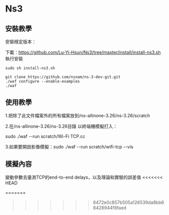 # Ns3
## 安裝教學
安裝穩定版本：

下載：https://github.com/Lu-Yi-Hsun/Ns3/tree/master/install/install-ns3.sh
執行安裝
```
sudo sh install-ns3.sh
```


```
git clone https://github.com/nsnam/ns-3-dev-git.git
./waf configure --enable-examples
./waf

```

## 使用教學


1.把除了此文件檔案外的所有檔案放到/ns-allinone-3.26/ns-3.26/scratch

2.在/ns-allinone-3.26/ns-3.26目錄 以終端機模擬打入：

sudo ./waf --run scratch/Wi-Fi TCP.cc 

3.如果要開啟影像模擬：sudo ./waf --run scratch/wifi-tcp --vis



## 模擬內容
變動參數去量測TCP的end-to-end delays，以及理論和實驗的誤差值
<<<<<<< HEAD

=======
>>>>>>> 6472e0c857b505a126539da8bb68428944f8faed

